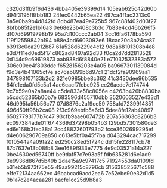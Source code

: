 c320d3ffb9f6d436
4bba405e39399d14
105eab625c42d60b
d94f3195f8fbb183
24fec0442b65ea22
497ca4f1ac2313c0
3a5e0ba9b4d842fd
8db487ea49e725b5
967c88f402d03f27
8bfbb85f2e1b16a3
0e68e23b408c3b3c
7b83e4cd46b266f5
df07d69919798b19
95a7d100ccc2ab04
3cc16fa6178ba590
119f12559842b194
b88e4bd6603092e6
18cac20c3b24ca87
b3913c0ca2912b87
61a528d6229c4c12
9d8a68101308b4e8
e3d7f11ed0ed5f17
c862ad8497a92d33
f0ca2d7dd2813528
0d144d9c69619873
aab938d6f8840e21
e71032532383a572
306e00ee4f803ddc
f6528156203e4a05
ba9667301189084d
f9d3e4b41065cf7e
ac76ab899b6d97c1
21dcf2fa90969aa1
347898f07133b2d2
821e0985bbe8c362
41c3430dee96b535
64fc1eda0fd5c5a1
4ae6cacf7fcbc925
ee26aede7e174744
9c7b59e0a2a8ae44
c5de833e58c8056e
c4263b426b8830ba
b5cdd52365b00b7e
683596d455710dbb
3520603527e433d1
46d995fa56b56c77
07d8876c2af9ce59
758afd7239914851
496d50ff96b2ca08
2f3c969ebfb5a6d3
5dee8fe12ab40897
65027793177b7c47
93cfb9aae607472b
207a56363c8266b3
ec097384ade01f67
4369d37298b054b3
f29bd57301580de3
ed6e168b3fec38a1
2cc48822601793b2
fcce3602699295ef
d4e606296709a850
c613e5bf0a45f7ba
d043294cac717299
f0f0544a4a09fa22
ed250c28ed5f724c
dd15fe228117cb78
87c7637e13b08fb8
3ee1689f933e7775
4e9c03521a14a227
0be4630ed56740ff
be9daf57c7e93a5f
fdb635281d6e1ad9
3e9936d867d5b49b
2dae15a9c97417c5
71924553da0109fd
b31eb5b973f75e55
49aa99215c8796cb
315638525671c588
e1fe72134aa662ec
46babcad9acd2ea6
7e52ebe90e32d1d5
0b1a7c2e4acaa281
bacfe1cc25d9b8a3
